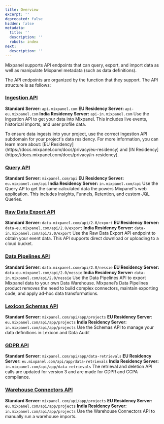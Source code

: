 ```yaml
---
title: Overview
excerpt: ''
deprecated: false
hidden: false
metadata:
  title: ''
  description: ''
  robots: index
next:
  description: ''
---
```

Mixpanel supports API endpoints that can query, export, and import data as well as manipulate Mixpanel metadata (such as data definitions).

The API endpoints are organized by the function that they support. The API structure is as follows:

### [**Ingestion API**](ref:ingestion-api)

**Standard Server:** `api.mixpanel.com`
**EU Residency Server:** `api-eu.mixpanel.com`
**India Residency Server:** `api-in.mixpanel.com`
Use the Ingestion API to get your data into Mixpanel. This includes live events, historical imports, and user profile data.

<Callout icon="🚧" theme="warn">
  To ensure data ingests into your project, use the correct Ingestion API subdomain for your project's data residency. For more information, you can learn more about: [EU Residency](https://docs.mixpanel.com/docs/privacy/eu-residency) and [IN Residency](https://docs.mixpanel.com/docs/privacy/in-residency).
</Callout>

### [**Query API**](ref:query-api)

**Standard Server:** `mixpanel.com/api`
**EU Residency Server:** `eu.mixpanel.com/api`
**India Residency Server:** `in.mixpanel.com/api`
Use the Query AP to get the same calculated data the powers Mixpanel's web application. This includes Insights, Funnels, Retention, and custom JQL Queries.

### [**Raw Data Export API**](ref:raw-data-export-api)

**Standard Server:** `data.mixpanel.com/api/2.0/export`
**EU Residency Server:** `data-eu.mixpanel.com/api/2.0/export`
**India Residency Server:** `data-in.mixpanel.com/api/2.0/export`
Use the Raw Data Export API endpoint to obtain your event data. This API supports direct download or uploading to a cloud bucket.

### [**Data Pipelines API**](ref:overview-2)

**Standard Server:** `data.mixpanel.com/api/2.0/nessie`
**EU Residency Server:** `data-eu.mixpanel.com/api/2.0/nessie`
**India Residency Server:** `data-in.mixpanel.com/api/2.0/nessie`
Use the Data Pipelines API to export Mixpanel data to your own Data Warehouse. Mixpanel’s Data Pipelines product removes the need to build complex connectors, maintain exporting code, and apply ad-hoc data transformations.

### [**Lexicon Schemas API**](ref:lexicon-schemas-api)

**Standard Server:** `mixpanel.com/api/app/projects`
**EU Residency Server:** `eu.mixpanel.com/api/app/projects`
**India Residency Server:** `in.mixpanel.com/api/app/projects`
Use the Schemas API to manage your data definitions in Lexicon and Data Audit

### [**GDPR API**](ref:gdpr-api)

**Standard Server:** `mixpanel.com/api/app/data-retrievals`
**EU Residency Server:** `eu.mixpanel.com/api/app/data-retrievals`
**India Residency Server:** `in.mixpanel.com/api/app/data-retrievals`
The retrieval and deletion API calls are updated for version 3 and are made for GDPR and CCPA compliance.

### [**Warehouse Connectors API**](ref:warehouse-connectors-api)

**Standard Server:** `mixpanel.com/api/app/projects`
**EU Residency Server:** `eu.mixpanel.com/api/app/projects`
**India Residency Server:** `in.mixpanel.com/api/app/projects`
Use the Warehouse Connectors API to manually run a warehouse imports.
